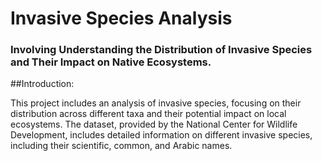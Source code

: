 # Invasive Species Analysis
### Involving Understanding the Distribution of Invasive Species and Their Impact on Native Ecosystems.

##Introduction: 

This project includes an analysis of invasive species, focusing on their distribution across different taxa and their potential impact on local ecosystems. The dataset,
provided by the National Center for Wildlife Development, includes detailed information on different invasive species, including their scientific, common, and Arabic names.
